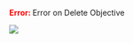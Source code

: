 

<span style="color:red"><b> Error: </b></span> Error on   Delete Objective
      

![](https://storage.googleapis.com/fluxble-reporting/screenShot30610YU53pBvhdjDO.png?authuser=1)